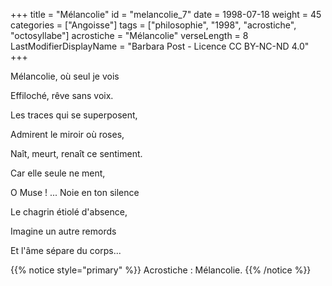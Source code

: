 +++
title = "Mélancolie"
id = "melancolie_7"
date = 1998-07-18
weight = 45
categories = ["Angoisse"]
tags = ["philosophie", "1998", "acrostiche", "octosyllabe"]
acrostiche = "Mélancolie"
verseLength = 8
LastModifierDisplayName = "Barbara Post - Licence CC BY-NC-ND 4.0"
+++

Mélancolie, où seul je vois

Effiloché, rêve sans voix.

Les traces qui se superposent,

Admirent le miroir où roses,

Naît, meurt, renaît ce sentiment.

Car elle seule ne ment,

O Muse ! ... Noie en ton silence

Le chagrin étiolé d'absence,

Imagine un autre remords

Et l'âme sépare du corps...

{{% notice style="primary" %}}
Acrostiche : Mélancolie.
{{% /notice %}}

